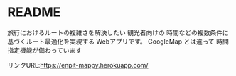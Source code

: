 # README

旅行におけるルートの複雑さを解決したい
観光者向けの
時間などの複数条件に基づくルート最適化を実現する
Webアプリです。
GoogleMap とは違って
時間指定機能が備わっています


リンクURL:https://enpit-mappy.herokuapp.com/
